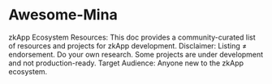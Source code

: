 # Awesome-Mina
zkApp Ecosystem Resources:  This doc provides a community-curated list of resources and projects for zkApp development. Disclaimer:  Listing ≠ endorsement. Do your own research. Some projects are under development and not production-ready. Target Audience:  Anyone new to the zkApp ecosystem.

